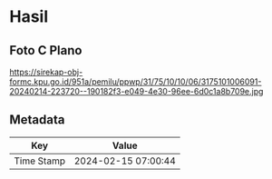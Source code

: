 # Hasil

## Foto C Plano

https://sirekap-obj-formc.kpu.go.id/951a/pemilu/ppwp/31/75/10/10/06/3175101006091-20240214-223720--190182f3-e049-4e30-96ee-6d0c1a8b709e.jpg


## Metadata

| Key        | Value               |
| ---------- | ------------------- |
| Time Stamp | 2024-02-15 07:00:44 |



